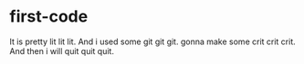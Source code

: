 # first-code
It is pretty lit lit lit. And i used some git git git. gonna make some crit crit crit. And then i will quit quit quit.
